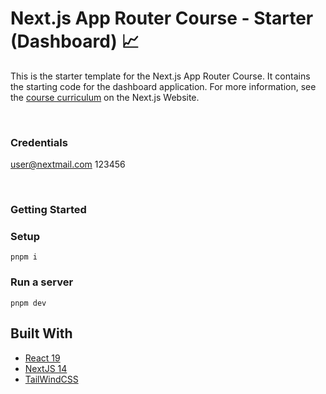 # Next.js App Router Course - Starter (Dashboard) 📈

This is the starter template for the Next.js App Router Course. It contains the starting code for the dashboard application.
For more information, see the [course curriculum](https://nextjs.org/learn) on the Next.js Website.

<br>

### Credentials
user@nextmail.com
123456

<br>

### Getting Started
### Setup
```
pnpm i
```

### Run a server
```
pnpm dev
```
## Built With
- [React 19]()
- [NextJS 14]()
- [TailWindCSS](https://tailwindcss.com/)
